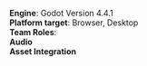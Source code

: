 **Engine**: Godot Version 4.4.1  
**Platform target**: Browser, Desktop  
**Team Roles**:  
**Audio**  
**Asset Integration**  
